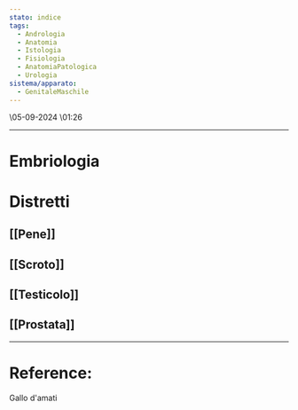 ```yaml
---
stato: indice
tags:
  - Andrologia
  - Anatomia
  - Istologia
  - Fisiologia
  - AnatomiaPatologica
  - Urologia
sistema/apparato:
  - GenitaleMaschile
---
```

\05-09-2024 \01:26

--- 

# Embriologia
# Distretti
## [[Pene]]
## [[Scroto]]
## [[Testicolo]]
## [[Prostata]]













--- 
# Reference:
Gallo d'amati